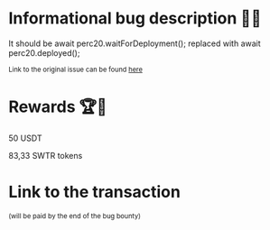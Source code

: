 # Informational bug description 🐞🔐

It should be await perc20.waitForDeployment(); replaced with await perc20.deployed();

<sub>Link to the original issue can be found [here](https://github.com/SigmaGmbH/swisstronik-tutorials/issues/5)</sub>

# Rewards 🏆🎉

50 USDT

83,33 SWTR tokens

# Link to the transaction

<sub>(will be paid by the end of the bug bounty)</sub>
